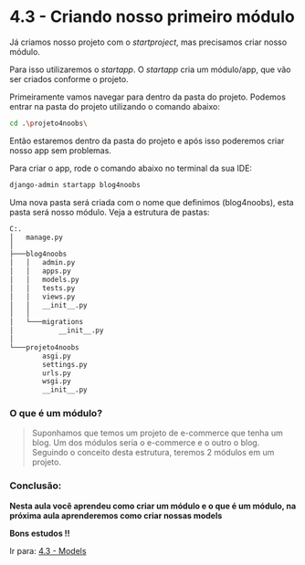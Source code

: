 # 4.3 - Criando nosso primeiro módulo

Já criamos nosso projeto com o *startproject*, mas precisamos criar nosso módulo.

Para isso utilizaremos o *startapp*. O *startapp* cria um módulo/app, que vão ser criados conforme o projeto.

Primeiramente vamos navegar para dentro da pasta do projeto. Podemos entrar na pasta do projeto utilizando o comando
abaixo:

```bash
cd .\projeto4noobs\
```

Então estaremos dentro da pasta do projeto e após isso poderemos criar nosso app sem problemas.

Para criar o app, rode o comando abaixo no terminal da sua IDE:

```bash
django-admin startapp blog4noobs
```

Uma nova pasta será criada com o nome que definimos (blog4noobs), esta pasta será nosso módulo. Veja a estrutura de pastas:

```bash
C:.
│   manage.py
│
├───blog4noobs
│   │   admin.py
│   │   apps.py
│   │   models.py
│   │   tests.py
│   │   views.py
│   │   __init__.py
│   │
│   └───migrations
│           __init__.py
│
└───projeto4noobs
        asgi.py
        settings.py
        urls.py
        wsgi.py
        __init__.py
```

### O que é um módulo?

> Suponhamos que temos um projeto de e-commerce que tenha um blog. Um dos módulos seria o e-commerce e o outro o blog.
> Seguindo o conceito desta estrutura, teremos 2 módulos em um projeto.

### Conclusão:

**Nesta aula você aprendeu como criar um módulo e o que é um módulo, na próxima aula aprenderemos como criar nossas models**

**Bons estudos !!**

Ir para: [4.3 - Models](4-Models.md)